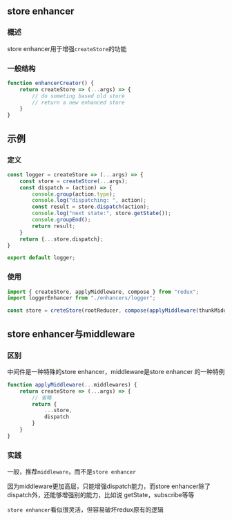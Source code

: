 ## store enhancer

### 概述

store enhancer用于增强`createStore`的功能

### 一般结构

```js
function enhancerCreator() {
    return createStore => (...args) => {
        // do someting based old store
        // return a new enhanced store
    }
}
```



## 示例

### 定义

```js
const logger = createStore => (...args) => {
    const store = createStore(...args);
    const dispatch = (action) => {
        console.group(action.type);
        console.log("dispatching: ", action);
        const result = store.dispatch(action);
        console.log("next state:", store.getState());
        console.groupEnd();
        return result;
    }
    return {...store,dispatch};
}

export default logger;
```

### 使用

```js
import { createStore, applyMiddleware, compose } from "redux";
import loggerEnhancer from "./enhancers/logger";

const store = creteStore(rootReducer, compose(applyMiddleware(thunkMiddleware),loggerEnhancer));
```



## store enhancer与middleware

### 区别

中间件是一种特殊的store enhancer，middleware是store enhancer 的一种特例

```js
function applyMiddleware(...middlewares) {
	return createStore => (...args) => {
        // 省略
        return {
            ...store,
            dispatch
        }
    }
}
```

### 实践

一般，推荐`middleware`，而不是`store enhancer`

因为middleware更加高层，只能增强dispatch能力，而store enhancer除了dispatch外，还能够增强别的能力，比如说 getState，subscribe等等

`store enhancer`看似很灵活，但容易破坏redux原有的逻辑